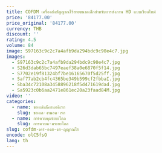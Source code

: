 ```yaml
---
title: COFDM เครื่องส่งสัญญาณไร้สายขนาดเล็กสําหรับการส่งภาพ HD แบบเรียลไทม์
price: '84177.00'
price_original: '84177.00'
currency: THB
discount: ''
rating: 4.5
volume: 84
image: S97163c9c2c7a4afb9da294bdc9c90e4c7.jpg
images:
  - S97163c9c2c7a4afb9da294bdc9c90e4c7.jpg
  - S26d3dab65bc7497eaef38a0e6870f5f14.jpg
  - S7702e19f81324bf7be16165670f5d25ff.jpg
  - Saf77ab2cb4fc4365be349b599cf2fbbaI.jpg
  - Sba34c72108a3458896218f5d471619dad.jpg
  - Sa5923c0b6aa2471e861ec20a23faad84M.jpg
video: ''
categories:
  - name: ของเล่น&งานอดิเรก
    slug: ของเล-งานอด-เรก
  - name: การควบคุมระยะไกล
    slug: การควบค-มระยะไกล
slug: cofdm-เคร-องส-งส-ญญาณไร
encode: olC5fsO
lang: th
---
```

  